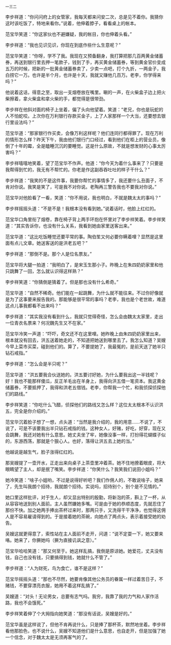     一三二 

   李步祥道：“你问问府上的女管家，我每天都来问安二次，总是见不着你。我猜你这时该吃饭了，特地来看你。”说着，他伸着脖子，看看桌上的帐本。

   范宝华笑道：“你这家伙也不避嫌疑，我的帐目，你也伸着头看。”

   李步祥道：“我也见识见识，你现在到底作些什么生意呢？”

   范宝华笑道：“你呀，学不了我。我现在又预备翻身，我打算把那几百两黄金储蓄券，再送到银行里去押一笔款子，钱到了手，再买黄金储蓄券，等到黄金官价变成五万的时候，把新的一批黄金储蓄券卖了，少卖一点吧，打个九折，一两金子，我白捞它一万。也许是半个月，也许是十天，我就又赚他几百万。老李，你学得来吗？”

   他说着这话，得意之至，取出一支烟卷放在嘴里。唰的一声，在火柴盒子边上把火柴擦着，拿火柴盒和拿火柴的手，都觉得是很带劲。

   李步祥在他斜对面的椅子上坐着，偏了头向他望着。笑道：“老兄，你也是玩蛇的人不怕蛇咬。上次你在万利银行存款买金子，上了人家那样一个大当，还要想去银行里设法吗？”

   范宝华道：“那家银行作买卖，会像万利这样呢？他们连同行都得罪了。现在万利的情形怎么样？昨天下午，我由他们银行门口经过，看到他们在柜上的营业员，像倒了十年的霉，全是瞌睡沉沉的要睡觉。这是什么原故，不就是想发财的心事太厉害吗？”

   李步祥嘻嘻地笑着，望了范宝华不作声。他道：“你今天为着什么事来了？只要是我帮得到忙的，我无有不帮忙的。你老是作这副吞吞吐吐的样子干什么？”

   李步祥道：“我笑的不是这件事，我要你帮忙的事情多了，我还要什么丑面子，不肯对你说。我笑是笑了，可是我不对你说。老陶再三警告我也不要我对你说。”

   范宝华对他脸看了一看，笑道：“你不用说，我也明白，不就是魏太太的事吗？”

   李步祥摇摇头道：“不是不是！我根本没有看到她。”说着话时，他脸上红红的。

   范宝华口角里衔了烟卷，靠在椅子背上两手环抱在怀里对了李步祥笑着。李步祥笑道：“其实告诉你，也没有什么关系，我看到她由家里送客出来。”

   范宝华道：“这比吃饭睡觉还要平常的事。陶伯笙又何必要你瞒着哩？显然是这里面有点儿文章。她送客送的是洪老五吧？”

   李步祥道：“那倒不是。那个人是位名票友。”

   范宝华将大腿一拍道：“我明白了，是宋玉生那小子。昨晚上在朱四奶奶家里和他只跳舞了一回，怎么就认识得这样熟？”

   李步祥笑道：“你猜倒是猜着了。但是那也没有什么希奇。”

   范宝华道：“自然不稀奇。他们能在一起跳舞，为什么就不能往来。不过你好像就是为了这事要来报告我的。那能够是很平常的事吗？老李，我也是个老世故，难道这点儿事我都看不出来吗？”

   李步祥道：“其实我没有看到什么，我就只觉得奇怪，怎么会由魏太太家里，走出一位青衣名票来？何况魏先生又不在家。”

   范宝华冷笑一声道：“吓吓，奇文还不在这里哩。她昨晚上由朱四奶奶家里出来，根本就没有回去，洪五送着她走的，不知道把她送到哪里去了。我怎么知道？吴嫂今早上菜市买菜，碰到他们的。算了，不要提她了，我最冤的，是前天送了她半只钻石戒指。”

   李步祥道：“怎么会是半只呢？”

   范宝华道：“洪五要我合伙送她的。洪五要讨好她，为什么要我出这一半钱呢？好！我也不能那样傻瓜，反正羊毛出在羊身上，我得向洪五借一笔资本。我这黄金储蓄券，不要抵押了，我得和洪老五借钱。老李，你帮我一个忙，和我侦探侦探他们的路线。”

   李步祥笑道：“你吃什么飞醋，侦探他们的路线又怎么样？这位太太根本不认识洪五，完全是你介绍的。”

   范宝华沉着脸子想了一想，点头道：“当然是我介绍的，我的用意……不说了，不说了，可是不该要我出半只钻石戒指的钱。这种女人，好赌，好吃，好穿，现在又会跳舞，我还对她有什么意思。她丈夫坐了牢，她像没事一样，打扮得花蝴蝶子似的，东游西荡，那就是个狠心人。也好，落得让洪五去上她的当。”

   他越说是越生气，脸子涨得红红的。

   那吴嫂提了一壶开水，正走出来向桌子上茶壶里冲着茶。她不住地撩着眼皮，将大眼睛望了主人，却是抿了嘴笑。李步祥道：“你笑什么？我笑我们说田小姐吗？”

   她冷笑道：“啥子小姐哟，不过是说得好听吧？我们作佣人的，不敢说啥子，她来了，先生叫我朗个招待，我就朗个招待。实说吗，招待别个，别个是不见情的。”

   她口里这样批评，对于生人，却又显出特别的殷勤，将新泡的茶，斟上了一杯，从从容容地送到别人面前。主人虽然嫌她多嘴。可是由于她的恭顺态度，先就忍住了那份不快。加之她两手捧出茶杯过来时，那两只手，又洗得干干净净，也觉得这佣人是不容易雇请得到的。于是接着她的茶碗，向她点了两点头，表示着接受她的劝告。

   吴嫂这就更得意了，索性站在主人面前不走开，问道：“说不定耍一下，她又要来咯。她来了，你撅她吗（撅为直接讥讽之意）。”

   范宝华哈哈笑道：“那又何至于。她这样乱搞，我倒是原谅她。她爱花，丈夫没有钱，自己也没有钱，只要搞得到钱，她就什么不管了。”

   李步祥道：“人为财死，鸟为食亡，谁不是这样？”

   范宝华摇摇头道：“那也不尽然，她要肯像其他公务员的眷属一样过着苦日子，不赌钱，不要穿漂亮衣服，她用不着这样乱搞了。”

   吴嫂道：“对头！无论男女，总要有志气吗。我穷，我靠了我的力气和人家作活路，我也不会饿死。”

   李步祥笑着伸了个大拇指向她笑道：“那没有话说，吴嫂是好的。”

   范宝华虽是这样说了，但他不肯再说什么，只是捧了那杯茶，默然地坐着。李步祥看他那脸色，也不说什么，吴嫂不知道他们是什么意思，也自走开，但是加强了她一个信念，对于魏太太是无须再客气的了。


